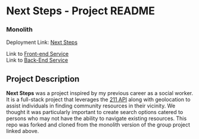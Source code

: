 # Next Steps - Project README
### Monolith

Deployment Link: [Next Steps](https://next-steps-xu92.onrender.com/)

Link to [Front-end Service](https://github.com/westonio/next-steps-front-end)<br/>
Link to [Back-End Service](https://github.com/westonio/next-steps-back-end)


## Project Description

**Next Steps** was a project inspired by my previous career as a social worker. It is a full-stack project that leverages the [211 API](https://apiportal.211.org) along with geolocation to assist individuals in finding community resources in their vicinity.  We thought it was particularly important to create search options catered to persons who may not have the ability to navigate existing resources.  This repo was forked and cloned from the monolith version of the group project linked above.

